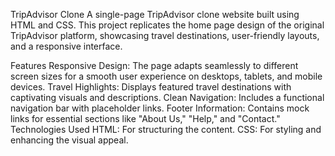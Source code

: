 TripAdvisor Clone
A single-page TripAdvisor clone website built using HTML and CSS. This project replicates the home page design of the original TripAdvisor platform, showcasing travel destinations, user-friendly layouts, and a responsive interface.

Features
Responsive Design: The page adapts seamlessly to different screen sizes for a smooth user experience on desktops, tablets, and mobile devices.
Travel Highlights: Displays featured travel destinations with captivating visuals and descriptions.
Clean Navigation: Includes a functional navigation bar with placeholder links.
Footer Information: Contains mock links for essential sections like "About Us," "Help," and "Contact."
Technologies Used
HTML: For structuring the content.
CSS: For styling and enhancing the visual appeal.
